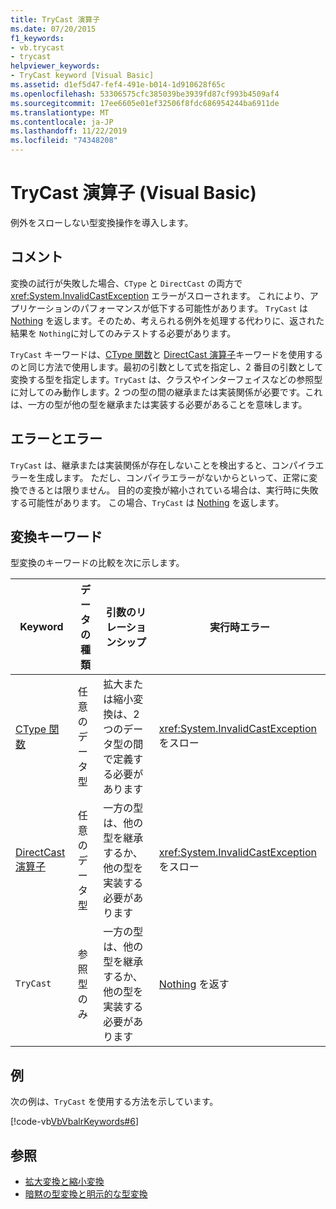 ```yaml
---
title: TryCast 演算子
ms.date: 07/20/2015
f1_keywords:
- vb.trycast
- trycast
helpviewer_keywords:
- TryCast keyword [Visual Basic]
ms.assetid: d1ef5d47-fef4-491e-b014-1d910628f65c
ms.openlocfilehash: 53306575cfc385039be3939fd87cf993b4509af4
ms.sourcegitcommit: 17ee6605e01ef32506f8fdc686954244ba6911de
ms.translationtype: MT
ms.contentlocale: ja-JP
ms.lasthandoff: 11/22/2019
ms.locfileid: "74348208"
---
```

# <a name="trycast-operator-visual-basic"></a>TryCast 演算子 (Visual Basic)
例外をスローしない型変換操作を導入します。  
  
## <a name="remarks"></a>コメント  
 変換の試行が失敗した場合、`CType` と `DirectCast` の両方で <xref:System.InvalidCastException> エラーがスローされます。 これにより、アプリケーションのパフォーマンスが低下する可能性があります。 `TryCast` は [Nothing](../../../visual-basic/language-reference/nothing.md) を返します。そのため、考えられる例外を処理する代わりに、返された結果を `Nothing`に対してのみテストする必要があります。  
  
 `TryCast` キーワードは、[CType 関数](../../../visual-basic/language-reference/functions/ctype-function.md)と [DirectCast 演算子](../../../visual-basic/language-reference/operators/directcast-operator.md)キーワードを使用するのと同じ方法で使用します。最初の引数として式を指定し、2 番目の引数として変換する型を指定します。`TryCast` は、クラスやインターフェイスなどの参照型に対してのみ動作します。2 つの型の間の継承または実装関係が必要です。これは、一方の型が他の型を継承または実装する必要があることを意味します。  

  
## <a name="errors-and-failures"></a>エラーとエラー  
 `TryCast` は、継承または実装関係が存在しないことを検出すると、コンパイラエラーを生成します。 ただし、コンパイラエラーがないからといって、正常に変換できるとは限りません。 目的の変換が縮小されている場合は、実行時に失敗する可能性があります。 この場合、`TryCast` は [Nothing](../../../visual-basic/language-reference/nothing.md) を返します。  
  
## <a name="conversion-keywords"></a>変換キーワード  
 型変換のキーワードの比較を次に示します。  
  
|Keyword|データの種類|引数のリレーションシップ|実行時エラー|  
|---|---|---|---|  
|[CType 関数](../../../visual-basic/language-reference/functions/ctype-function.md)|任意のデータ型|拡大または縮小変換は、2 つのデータ型の間で定義する必要があります|<xref:System.InvalidCastException> をスロー|  
|[DirectCast 演算子](../../../visual-basic/language-reference/operators/directcast-operator.md)|任意のデータ型|一方の型は、他の型を継承するか、他の型を実装する必要があります|<xref:System.InvalidCastException> をスロー|  
|`TryCast`|参照型のみ|一方の型は、他の型を継承するか、他の型を実装する必要があります|[Nothing](../../../visual-basic/language-reference/nothing.md) を返す|  
  
## <a name="example"></a>例  
 次の例は、`TryCast` を使用する方法を示しています。  
  
 [!code-vb[VbVbalrKeywords#6](~/samples/snippets/visualbasic/VS_Snippets_VBCSharp/VbVbalrKeywords/VB/Class1.vb#6)]  
  
## <a name="see-also"></a>参照

- [拡大変換と縮小変換](../../../visual-basic/programming-guide/language-features/data-types/widening-and-narrowing-conversions.md)
- [暗黙の型変換と明示的な型変換](../../../visual-basic/programming-guide/language-features/data-types/implicit-and-explicit-conversions.md)
